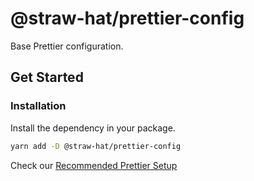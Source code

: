 # @straw-hat/prettier-config

Base Prettier configuration.

## Get Started

### Installation

Install the dependency in your package.

```sh
yarn add -D @straw-hat/prettier-config
```

Check our [Recommended Prettier Setup](./docs/recommended-setup.md)

